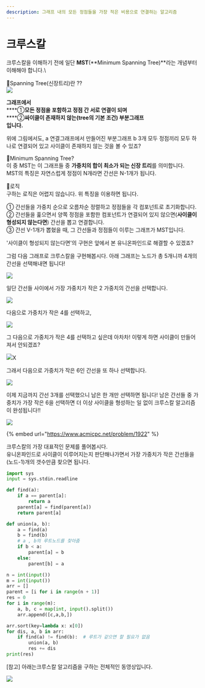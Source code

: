 ```yaml
---
description: 그래프 내의 모든 정점들을 가장 적은 비용으로 연결하는 알고리즘
---
```


# 크루스칼

크루스칼을 이해하기 전에 일단 **MST**(**Minimum Spanning Tree)**라는 개념부터 이해해야 합니다.\


📌Spanning Tree(신장트리)란 ??\
![](<../.gitbook/assets/image (7) (3).png>)

**그래프에서** \
****①**모든 정점을 포함하고 정점 간 서로 연결이 되며** \
****②**싸이클이 존재하지 않는(tree의 기본 조건) 부분그래프**\
**입니다.**

위에 그림에서도, a 연결그래프에서 만들어진 부분그래프 b 3개 모두 정점끼리 모두 하나로 연결되어 있고 사이클이 존재하지 않는 것을 볼 수 있죠?

📌Minimum Spanning Tree?\
이 중 MST는 이 그래프들 중 **가중치의 합이 최소가 되는 신장 트리**를 의미합니다.\
MST의 특징은 자연스럽게 정점이 N개라면 간선은 N-1개가 됩니다.

📌로직\
구하는 로직은 어렵지 않습니다. 위 특징을 이용하면 됩니다.

① 간선들을 가중치 순으로 오름차순 정렬하고 정점들을 각 컴포넌트로 초기화합니다.\
② 간선들을 훑으면서 양쪽 정점을 포함한 컴포넌트가 연결되어 있지 않으면(**사이클이 형성되지 않는다면**) 간선을 뽑고 연결합니다.\
③ 간선 V-1개가 뽑혔을 때, 그 간선들과 정점들이 이루는 그래프가 MST입니다.

'사이클이 형성되지 않는다면'의 구현은 앞에서 본 유니온파인드로 해결할 수 있겠죠?

그럼 다음 그래프로 크루스칼을 구현해봅시다. 아래 그래프는 노드가 총 5개니까 4개의 간선을 선택해내면 됩니다!

![](<../.gitbook/assets/image (21).png>)

일단 간선들 사이에서 가장 가중치가 작은 2 가중치의 간선을 선택합니다.

![](<../.gitbook/assets/image (24).png>)

다음으로 가중치가 작은 4를 선택하고,

![](<../.gitbook/assets/image (5) (3).png>)

그 다음으로 가중치가 작은 4를 선택하고 싶은데 아차차! 이렇게 하면 사이클이 만들어져서 안되겠죠?

![](<../.gitbook/assets/image (12).png>)X

그래서 다음으로 가중치가 작은 6인 간선을 또 하나 선택합니다.

![](<../.gitbook/assets/image (9) (3).png>)

이제 지금까지 간선 3개를 선택했으니 남은 한 개만 선택하면 됩니다! 남은 간선들 중 가중치가 가장 작은 6을 선택하면 더 이상 사이클을 형성하는 일 없이 크루스칼 알고리즘이 완성됩니다!!

![](<../.gitbook/assets/image (22) (1).png>)

{% embed url="https://www.acmicpc.net/problem/1922" %}

크루스칼의 가장 대표적인 문제를 풀어봅시다.\
유니온파인드로 사이클이 이루어지는지 판단해나가면서 가장 가중치가 작은 간선들을 (노드-1)개의 갯수만큼 찾으면 됩니다.

```python
import sys
input = sys.stdin.readline

def find(a):
    if a == parent[a]: 
        return a
    parent[a] = find(parent[a])  
    return parent[a]

def union(a, b):
    a = find(a)
    b = find(b)
    # a , b의 루트노드를 찾아줌
    if b < a:
        parent[a] = b
    else:
        parent[b] = a

n = int(input())
m = int(input())
arr = []
parent = [i for i in range(n + 1)]
res = 0
for i in range(m):
    a, b, c = map(int, input().split())
    arr.append([c,a,b,])

arr.sort(key=lambda x: x[0])
for dis, a, b in arr:
    if find(a) != find(b):  # 루트가 같으면 할 필요가 없음
        union(a, b)
        res += dis
print(res)
```

\[참고] 아래는크루스칼 알고리즘을 구하는 전체적인 동영상입니다.

![](../.gitbook/assets/크루스칼.gif)

